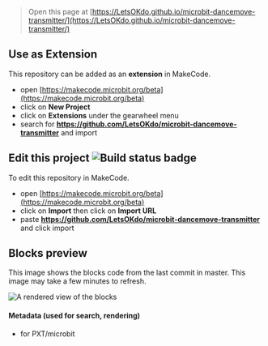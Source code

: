 
> Open this page at [https://LetsOKdo.github.io/microbit-dancemove-transmitter/](https://LetsOKdo.github.io/microbit-dancemove-transmitter/)

## Use as Extension

This repository can be added as an **extension** in MakeCode.

* open [https://makecode.microbit.org/beta](https://makecode.microbit.org/beta)
* click on **New Project**
* click on **Extensions** under the gearwheel menu
* search for **https://github.com/LetsOKdo/microbit-dancemove-transmitter** and import

## Edit this project ![Build status badge](https://github.com/LetsOKdo/microbit-dancemove-transmitter/workflows/MakeCode/badge.svg)

To edit this repository in MakeCode.

* open [https://makecode.microbit.org/beta](https://makecode.microbit.org/beta)
* click on **Import** then click on **Import URL**
* paste **https://github.com/LetsOKdo/microbit-dancemove-transmitter** and click import

## Blocks preview

This image shows the blocks code from the last commit in master.
This image may take a few minutes to refresh.

![A rendered view of the blocks](https://github.com/LetsOKdo/microbit-dancemove-transmitter/raw/master/.github/makecode/blocks.png)

#### Metadata (used for search, rendering)

* for PXT/microbit
<script src="https://makecode.com/gh-pages-embed.js"></script><script>makeCodeRender("{{ site.makecode.home_url }}", "{{ site.github.owner_name }}/{{ site.github.repository_name }}");</script>
